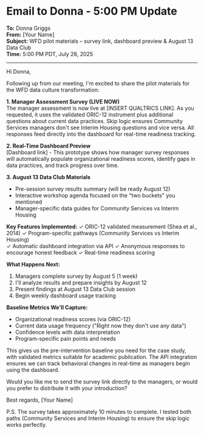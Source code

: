 # Email to Donna - 5:00 PM Update

**To:** Donna Griggs  
**From:** [Your Name]  
**Subject:** WFD pilot materials – survey link, dashboard preview & August 13 Data Club  
**Time:** 5:00 PM PDT, July 28, 2025  

---

Hi Donna,

Following up from our meeting, I'm excited to share the pilot materials for the WFD data culture transformation:

**1. Manager Assessment Survey (LIVE NOW)**  
The manager assessment is now live at [INSERT QUALTRICS LINK]. As you requested, it uses the validated ORIC-12 instrument plus additional questions about current data practices. Skip logic ensures Community Services managers don't see Interim Housing questions and vice versa. All responses feed directly into the dashboard for real-time readiness tracking.

**2. Real-Time Dashboard Preview**  
[Dashboard link] - This prototype shows how manager survey responses will automatically populate organizational readiness scores, identify gaps in data practices, and track progress over time.

**3. August 13 Data Club Materials**  

- Pre-session survey results summary (will be ready August 12)
- Interactive workshop agenda focused on the "two buckets" you mentioned
- Manager-specific data guides for Community Services vs Interim Housing

**Key Features Implemented:**
✓ ORIC-12 validated measurement (Shea et al., 2014)
✓ Program-specific pathways (Community Services vs Interim Housing)  
✓ Automatic dashboard integration via API
✓ Anonymous responses to encourage honest feedback
✓ Real-time readiness scoring

**What Happens Next:**

1. Managers complete survey by August 5 (1 week)
2. I'll analyze results and prepare insights by August 12
3. Present findings at August 13 Data Club session
4. Begin weekly dashboard usage tracking

**Baseline Metrics We'll Capture:**

- Organizational readiness scores (via ORIC-12)
- Current data usage frequency ("Right now they don't use any data")
- Confidence levels with data interpretation
- Program-specific pain points and needs

This gives us the pre-intervention baseline you need for the case study, with validated metrics suitable for academic publication. The API integration ensures we can track behavioral changes in real-time as managers begin using the dashboard.

Would you like me to send the survey link directly to the managers, or would you prefer to distribute it with your introduction?

Best regards,
[Your Name]

P.S. The survey takes approximately 10 minutes to complete. I tested both paths (Community Services and Interim Housing) to ensure the skip logic works perfectly.
